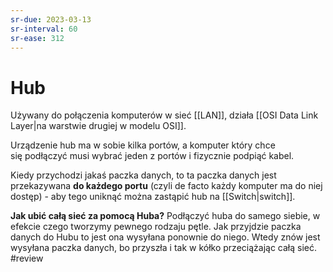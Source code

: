 ```yaml
---
sr-due: 2023-03-13
sr-interval: 60
sr-ease: 312
---
```


# Hub
Używany do połączenia komputerów w sieć [[LAN]], działa [[OSI Data Link Layer|na warstwie drugiej w modelu OSI]]. 

Urządzenie hub ma w sobie kilka portów, a komputer który chce się podłączyć musi wybrać jeden z portów i fizycznie podpiąć kabel. 

Kiedy przychodzi jakaś paczka danych, to ta paczka danych jest przekazywana **do każdego portu** (czyli de facto każdy komputer ma do niej dostęp) - aby tego uniknąć można zastąpić hub na [[Switch|switch]].

**Jak ubić całą sieć za pomocą Huba?** Podłączyć huba do samego siebie, w efekcie czego tworzymy pewnego rodzaju pętle. Jak przyjdzie paczka danych do Hubu to jest ona wysyłana ponownie do niego. Wtedy znów jest wysyłana paczka danych, bo przyszła i tak w kółko przeciążając całą sieć.
#review